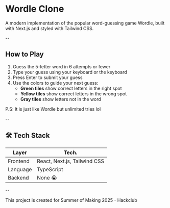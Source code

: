 # Wordle Clone

A modern implementation of the popular word-guessing game Wordle, built with Next.js and styled with Tailwind CSS.

--

## How to Play

1. Guess the 5-letter word in 6 attempts or fewer
2. Type your guess using your keyboard or the keyboard
3. Press Enter to submit your guess
4. Use the colors to guide your next guess:
   - **Green tiles** show correct letters in the right spot
   - **Yellow tiles** show correct letters in the wrong spot
   - **Gray tiles** show letters not in the word

P.S: It is just like Wordle but unlimited tries lol

--

## 🛠️ Tech Stack

| Layer    | Tech.                        |
| -------- | ---------------------------- |
| Frontend | React, Next.js, Tailwind CSS |
| Language | TypeScript                   |
| Backend  | None 😭                      |

--

This project is created for Summer of Making 2025 - Hackclub
